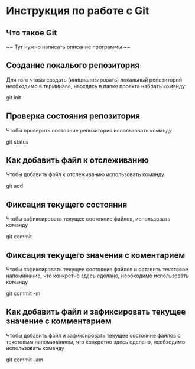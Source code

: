 # **Инструкция по работе с Git**

## Что такое Git ##

~~ Тут нужно написать описание программы ~~

## Создание локалього репозитория

Для того чтоьы создать (инициализировать) локальный репозиторий необходимо в терминале, наохдясь в папке проекта набрать команду:

git init

## Проверка состояния репозитория

Чтобы проверить состояние репозитория использовать команду 

git status


## Как добавить файл к отслеживанию

Чтобы добавить файл к отслеживанию использовать команду

git add

## Фиксация текущего состояния

Чтобы зафиксировать текущее состояние файлов, использовать команду

git commit

## Фиксация текущего значения с коментарием 

Чтобы зафиксировать текущее состояние файлов и оставить текстовое напоминание, что конкретно здесь сделано, необходимо использовать команду

git commit -m

## Как добавить файл и зафиксировать текущее значение с комментарием

Чтобы добавить файл и зафиксировать текущее состояние файлов с текстовым напоминанием, что конкретно здесь сделано, необходимо использовать команду

git commit -am
